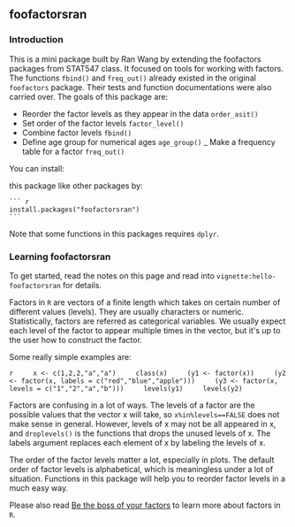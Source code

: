 foofactorsran
-------------

### Introduction

This is a mini package built by Ran Wang by extending the foofactors packages from STAT547 class. It focused on tools for working with factors. The functions `fbind()` and `freq_out()` already existed in the original `foofactors` package. Their tests and function documentations were also carried over. The goals of this package are:

-   Reorder the factor levels as they appear in the data `order_asit()`
-   Set order of the factor levels `factor_level()`
-   Combine factor levels `fbind()`
-   Define age group for numerical ages `age_group()` \_ Make a frequency table for a factor `freq_out()`

You can install:

this package like other packages by:

    ``` r
    install.packages("foofactorsran")
    ```

Note that some functions in this packages requires `dplyr`.

### Learning foofactorsran

To get started, read the notes on this page and read into `vignette:hello-foofactorsran` for details.

Factors in `R` are vectors of a finite length which takes on certain number of different values (levels). They are usually characters or numeric. Statistically, factors are referred as categorical variables. We usually expect each level of the factor to appear multiple times in the vector, but it's up to the user how to construct the factor.

Some really simple examples are:

`r     x <- c(1,2,2,"a","a")     class(x)     (y1 <- factor(x))     (y2 <- factor(x, labels = c("red","blue","apple")))     (y3 <- factor(x, levels = c("1","2","a","b")))     levels(y1)     levels(y2)`

Factors are confusing in a lot of ways. The levels of a factor are the possible values that the vector x will take, so `x%in%levels==FALSE` does not make sense in general. However, levels of x may not be all appeared in x, and `droplevels()` is the functions that drops the unused levels of x. The labels argument replaces each element of x by labeling the levels of x.

The order of the factor levels matter a lot, especially in plots. The default order of factor levels is alphabetical, which is meaningless under a lot of situation. Functions in this package will help you to reorder factor levels in a much easy way.

Please also read [Be the boss of your factors](http://stat545-ubc.github.io/block014_factors.html) to learn more about factors in `R`.
